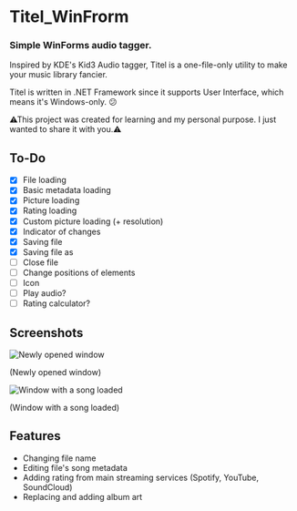 # Titel_WinFrorm

### Simple WinForms audio tagger.

Inspired by KDE's Kid3 Audio tagger, Titel is a one-file-only utility to make your music library fancier.

Titel is written in .NET Framework since it supports User Interface, which means it's Windows-only. 😕

⚠This project was created for learning and my personal purpose. I just wanted to share it with you.⚠

## To-Do

* [x] File loading
* [x] Basic metadata loading
* [x] Picture loading
* [x] Rating loading
* [x] Custom picture loading (+ resolution)
* [x] Indicator of changes
* [x] Saving file
* [x] Saving file as
* [ ] Close file
* [ ] Change positions of elements
* [ ] Icon
* [ ] Play audio?
* [ ] Rating calculator?

## Screenshots

![Newly opened window](https://github.com/pisekpiskovec/Titel_WinFrorm/blob/master/Titel%20(WinFrorm)/readme_resources/titel_new_window.png)

(Newly opened window)

![Window with a song loaded](https://github.com/pisekpiskovec/Titel_WinFrorm/blob/master/Titel%20(WinFrorm)/readme_resources/audio_loaded_unchanged.png)

(Window with a song loaded)

## Features

* Changing file name
* Editing file's song metadata
* Adding rating from main streaming services (Spotify, YouTube, SoundCloud)
* Replacing and adding album art
